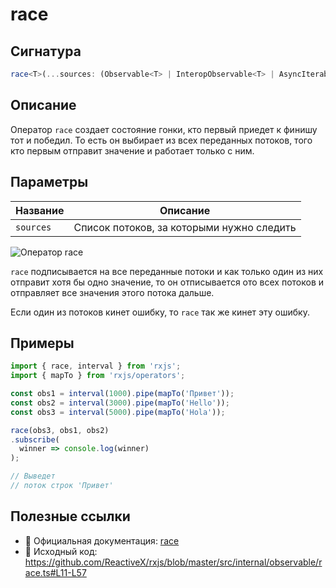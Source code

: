 # race

## Сигнатура

```typescript
race<T>(...sources: (Observable<T> | InteropObservable<T> | AsyncIterable<T> | PromiseLike<T> | ArrayLike<T> | Iterable<...> | ReadableStreamLike<...> | ObservableInput<...>[])[]): Observable<any>
```

## Описание

Оператор `race` создает состояние гонки, кто первый приедет к финишу тот и победил. То есть он выбирает из всех переданных потоков, того кто первым отправит значение и работает только с ним.

## Параметры

| Название | Описание |
|-|-|
| `sources` | Список потоков, за которыми нужно следить |

![Оператор race](https://rxjs.dev/assets/images/marble-diagrams/race.png)

`race` подписывается на все переданные потоки и как только один из них отправит хотя бы одно значение, то он отписывается ото всех потоков и отправляет все значения этого потока дальше.

Если один из потоков кинет ошибку, то `race` так же кинет эту ошибку.

## Примеры

```typescript
import { race, interval } from 'rxjs';
import { mapTo } from 'rxjs/operators';

const obs1 = interval(1000).pipe(mapTo('Привет'));
const obs2 = interval(3000).pipe(mapTo('Hello'));
const obs3 = interval(5000).pipe(mapTo('Hola'));

race(obs3, obs1, obs2)
.subscribe(
  winner => console.log(winner)
);

// Выведет
// поток строк 'Привет'
```

## Полезные ссылки

- 📰 Официальная документация: [race](https://rxjs.dev/api/index/function/race)
- 📁 Исходный код: https://github.com/ReactiveX/rxjs/blob/master/src/internal/observable/race.ts#L11-L57
